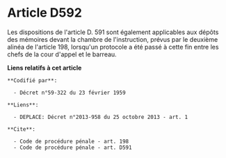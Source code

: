 # Article D592

Les dispositions de l'article D. 591 sont également applicables aux dépôts des mémoires devant la chambre de l'instruction,
prévus par le deuxième alinéa de l'article 198, lorsqu'un protocole a été passé à cette fin entre les chefs de la cour
d'appel et le barreau.

**Liens relatifs à cet article**

	**Codifié par**:

	  - Décret n°59-322 du 23 février 1959

	**Liens**:

	  - DEPLACE: Décret n°2013-958 du 25 octobre 2013 - art. 1

	**Cite**:

	  - Code de procédure pénale - art. 198
	  - Code de procédure pénale - art. D591

